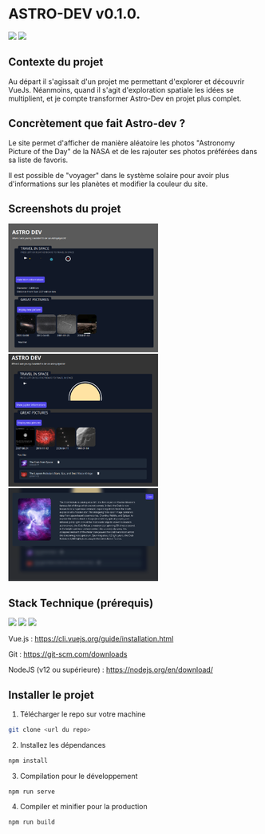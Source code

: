 # ASTRO-DEV v0.1.0.

![](https://img.shields.io/badge/-Vue.js-05122A?style=for-the-badge&logo=Vue.js) ![](https://img.shields.io/badge/-Tailwind-05122A?style=for-the-badge&logo=TailwindCSS) 

## Contexte du projet

Au départ il s'agissait d'un projet me permettant d'explorer et découvrir VueJs. Néanmoins, quand il s'agit d'exploration spatiale les idées se multiplient, et je compte transformer Astro-Dev en projet plus complet.

## Concrètement que fait Astro-dev ? 

Le site permet d'afficher de manière aléatoire les photos "Astronomy Picture of the Day" de la NASA et de les rajouter ses photos préférées dans sa liste de favoris. 

Il est possible de "voyager" dans le système solaire pour avoir plus d'informations sur les planètes et modifier la couleur du site. 

## Screenshots du projet

<img src="./screenshot/astrodev01" alt="screenshot astro-dev" width="300"/>

<img src="./screenshot/astrodev02" alt="screenshot astro-dev" width="300"/>

<img src="./screenshot/astrodev03" alt="screenshot astro-dev" width="300"/>

## Stack Technique (prérequis) 

![](https://img.shields.io/badge/-Vue.js-05122A?style=for-the-badge&logo=Vue.js) 
![](https://img.shields.io/badge/-Node.js-05122A?style=for-the-badge&logo=Node.js) 
![](https://img.shields.io/badge/-Git-05122A?style=for-the-badge&logo=Git)

Vue.js : https://cli.vuejs.org/guide/installation.html

Git : https://git-scm.com/downloads

NodeJS (v12 ou supérieure) : https://nodejs.org/en/download/


## Installer le projet 


1. Télécharger le repo sur votre machine

```bash
git clone <url du repo>
```

2. Installez les dépendances

```bash
npm install 
```
3. Compilation pour le développement
```
npm run serve
```
4. Compiler et minifier pour la production
```
npm run build
```

